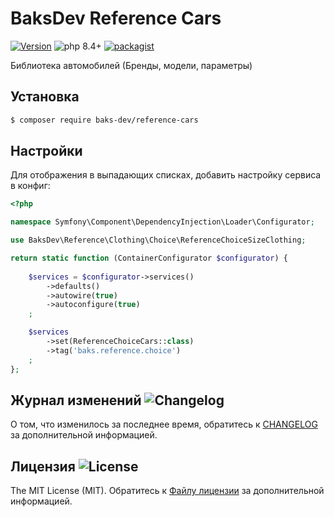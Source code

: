 # BaksDev Reference Cars

[![Version](https://img.shields.io/badge/version-7.3.3-blue)](https://github.com/baks-dev/reference-cars/releases)
![php 8.4+](https://img.shields.io/badge/php-min%208.4-red.svg)
[![packagist](https://img.shields.io/badge/packagist-green)](https://packagist.org/packages/baks-dev/reference-cars)

Библиотека автомобилей (Бренды, модели, параметры)

## Установка

``` bash
$ composer require baks-dev/reference-cars
```

## Настройки

Для отображения в выпадающих списках, добавить настройку сервиса в конфиг:

``` php
<?php

namespace Symfony\Component\DependencyInjection\Loader\Configurator;

use BaksDev\Reference\Clothing\Choice\ReferenceChoiceSizeClothing;

return static function (ContainerConfigurator $configurator) {
	
	$services = $configurator->services()
	    ->defaults()
	    ->autowire(true)
	    ->autoconfigure(true)
	;

	$services
	    ->set(ReferenceChoiceCars::class)
	    ->tag('baks.reference.choice')
	;
};

```

## Журнал изменений ![Changelog](https://img.shields.io/badge/changelog-yellow)

О том, что изменилось за последнее время, обратитесь к [CHANGELOG](CHANGELOG.md) за дополнительной информацией.

## Лицензия ![License](https://img.shields.io/badge/MIT-green)

The MIT License (MIT). Обратитесь к [Файлу лицензии](LICENSE.md) за дополнительной информацией.

